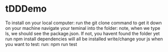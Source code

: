 # tDDDemo
To install on your local computer:
run the git clone command to get it down on your machine
navigate your teminal into the folder: note, when we type ls, we should see the package.json. If not, you havent found the folder yet
run npm install
dependencies will all be installed
write/change your js
when you want to test:
run: npm run test
